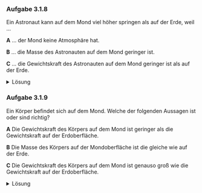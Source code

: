 ### Aufgabe 3.1.8  
 
Ein Astronaut kann auf dem Mond viel höher springen als auf der Erde, weil …
 
 **A**  … der Mond keine Atmosphäre hat. 	

 **B**  … die Masse des Astronauten auf dem Mond geringer ist. 	
 
 **C**  … die Gewichtskraft des Astronauten auf dem Mond geringer ist als auf der Erde.  

<details>
  <summary markdown="span">Lösung</summary>
    Richtig ist C.
    Der Mond hat eine geringere Masse als die Erde. Daraus resultiert eine geringere Anziehungskraft (Gewichtskraft) für Massen. (Die Masse des Astronauten ist immer gleich.)  
</details>

### Aufgabe 3.1.9  
 
Ein Körper befindet sich auf dem Mond. Welche der folgenden Aussagen ist oder sind richtig?
 
 **A**  Die Gewichtskraft des Körpers auf dem Mond ist geringer als die Gewichtskraft auf der Erdoberfläche.  	

 **B**  Die Masse des Körpers auf der Mondoberfläche ist die gleiche wie auf der Erde. 	
 
 **C**  Die Gewichtskraft des Körpers auf dem Mond ist genauso groß wie die Gewichtskraft auf der Erdoberfläche.  

<details>
  <summary markdown="span">Lösung</summary>
    Richtig sind A und B.
    Auf dem Mond beträgt die Fallbeschleunigung nur etwa ein Sechstel der Erdbeschleunigung. Daher beträgt die Gewichtskraft auch nur etwa ein Sechstel der Gewichtskraft auf der Erdoberfläche. Die Masse ist eine intrinsische Eigenschaft des Körpers und hängt nicht von der Fallbeschleunigung ab.  
</details>

